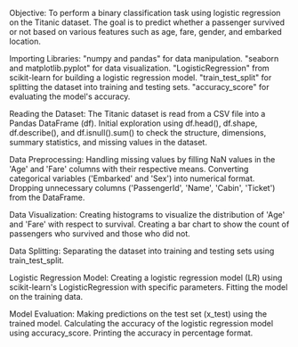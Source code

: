 Objective:
  To perform a binary classification task using logistic regression on the Titanic dataset. The goal is to predict whether a passenger survived or not based on various features such as age, fare, gender, and embarked location.

Importing Libraries:
  "numpy and pandas" for data manipulation.
  "seaborn and matplotlib.pyplot" for data visualization.
  "LogisticRegression" from scikit-learn for building a logistic regression model.
  "train_test_split" for splitting the dataset into training and testing sets.
  "accuracy_score" for evaluating the model's accuracy.

Reading the Dataset:
  The Titanic dataset is read from a CSV file into a Pandas DataFrame (df).
  Initial exploration using df.head(), df.shape, df.describe(), and df.isnull().sum() to check the structure, dimensions, summary statistics, and missing values in the dataset.

Data Preprocessing:
  Handling missing values by filling NaN values in the 'Age' and 'Fare' columns with their respective means.
  Converting categorical variables ('Embarked' and 'Sex') into numerical format.
  Dropping unnecessary columns ('PassengerId', 'Name', 'Cabin', 'Ticket') from the DataFrame.

Data Visualization:
  Creating histograms to visualize the distribution of 'Age' and 'Fare' with respect to survival.
  Creating a bar chart to show the count of passengers who survived and those who did not.

Data Splitting:
  Separating the dataset into training and testing sets using train_test_split.

Logistic Regression Model:
  Creating a logistic regression model (LR) using scikit-learn's LogisticRegression with specific parameters.
  Fitting the model on the training data.

Model Evaluation:
  Making predictions on the test set (x_test) using the trained model.
  Calculating the accuracy of the logistic regression model using accuracy_score.
  Printing the accuracy in percentage format.
